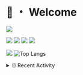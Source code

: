 # 👋 ・ Welcome
![](https://komarev.com/ghpvc/?username=Lorenzo0111)

![](https://img.shields.io/badge/Java-ED8B00?style=for-the-badge&logo=java&logoColor=white)
![](https://img.shields.io/badge/JavaScript-323330?style=for-the-badge&logo=javascript&logoColor=F7DF1E)
![](https://img.shields.io/badge/Node.js-339933?style=for-the-badge&logo=nodedotjs&logoColor=white)
![](https://img.shields.io/badge/React-20232A?style=for-the-badge&logo=react&logoColor=61DAFB)

[![](https://github-readme-stats.vercel.app/api?username=Lorenzo0111&show_icons=true&count_private=true)](https://github.com/Lorenzo0111)
![Top Langs](https://github-readme-stats.vercel.app/api/top-langs/?username=Lorenzo0111&layout=compact)

<details>
<summary>⏰ Recent Activity</summary>

<!--RECENT_ACTIVITY:start-->
1. ![comment] **Commented:** [sgtcaze/NametagEdit#654](https://github.com/sgtcaze/NametagEdit/issues/654#issuecomment-954921061)
2. ![comment] **Commented:** [Lorenzo0111/DownloadTracker#35](https://github.com/Lorenzo0111/DownloadTracker/pull/35#issuecomment-954920615)
3. ![comment] **Commented:** [Lorenzo0111/RocketPlaceholders#42](https://github.com/Lorenzo0111/RocketPlaceholders/pull/42#issuecomment-954920577)
4. ![comment] **Commented:** [Lorenzo0111/ElectionsPlus#44](https://github.com/Lorenzo0111/ElectionsPlus/pull/44#issuecomment-954920551)
5. ![comment] **Commented:** [Lorenzo0111/MultiLang#37](https://github.com/Lorenzo0111/MultiLang/pull/37#issuecomment-954920524)
6. ![comment] **Commented:** [Lorenzo0111/Lorenzo0111#10](https://github.com/Lorenzo0111/Lorenzo0111/pull/10#issuecomment-954919862)
7. ![comment] **Commented:** [Lorenzo0111/ElectionsPlus#43](https://github.com/Lorenzo0111/ElectionsPlus/pull/43#issuecomment-954919823)
8. ![comment] **Commented:** [Lorenzo0111/MultiLang#36](https://github.com/Lorenzo0111/MultiLang/pull/36#issuecomment-954919778)
9. ![comment] **Commented:** [sgtcaze/NametagEdit#652](https://github.com/sgtcaze/NametagEdit/issues/652#issuecomment-954919524)
10. ![comment] **Commented:** [Lorenzo0111/NodeBin#32](https://github.com/Lorenzo0111/NodeBin/pull/32#issuecomment-954919198)
<!--RECENT_ACTIVITY:end-->


<!--RECENT_ACTIVITY:last_update-->
Last Updated: Saturday, October 30th, 2021, 12:36:30 AM
<!--RECENT_ACTIVITY:last_update_end-->
</details>

[issueOpened]: https://cdn.jsdelivr.net/gh/Readme-Workflows/Readme-Icons@main/icons/octicons/IssueOpenedOld.svg
[issueClosed]: https://cdn.jsdelivr.net/gh/Readme-Workflows/Readme-Icons@main/icons/octicons/IssueClosedOld.svg

[prOpened]: https://cdn.jsdelivr.net/gh/Readme-Workflows/Readme-Icons@main/icons/octicons/PullRequestOpened.svg
[prClosed]: https://cdn.jsdelivr.net/gh/Readme-Workflows/Readme-Icons@main/icons/octicons/PullRequestClosed.svg
[prMerged]: https://cdn.jsdelivr.net/gh/Readme-Workflows/Readme-Icons@main/icons/octicons/PullRequestMerged.svg

[comment]: https://cdn.jsdelivr.net/gh/Readme-Workflows/Readme-Icons@main/icons/octicons/Comment.svg

[changesRequested]: https://cdn.jsdelivr.net/gh/Readme-Workflows/Readme-Icons@main/icons/octicons/RequestedChanges.svg
[approved]: https://cdn.jsdelivr.net/gh/Readme-Workflows/Readme-Icons@main/icons/octicons/ApprovedChanges.svg

[repoCreated]: https://cdn.jsdelivr.net/gh/Readme-Workflows/Readme-Icons@main/icons/octicons/Repository.svg
[release]: https://cdn.jsdelivr.net/gh/Readme-Workflows/Readme-Icons@main/icons/octicons/Release.svg
[star]: https://cdn.jsdelivr.net/gh/Readme-Workflows/Readme-Icons@main/icons/octicons/StarredRepository.svg
[wiki]: https://cdn.jsdelivr.net/gh/Readme-Workflows/Readme-Icons@main/icons/octicons/Wiki.svg
[fork]: https://cdn.jsdelivr.net/gh/Readme-Workflows/Readme-Icons@main/icons/octicons/ForkedRepository.svg
[people]: https://cdn.jsdelivr.net/gh/Readme-Workflows/Readme-Icons@main/icons/octicons/People.svg
